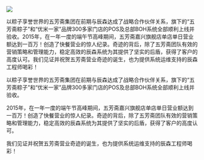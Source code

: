 ![](/UploadFile/201577174750252.jpg)

以粽子享誉世界的五芳斋集团在前期与辰森达成了战略合作伙伴关系，旗下的“五芳斋粽子”和“优米一家”品牌300多家门店的POS及总部BOH系统全部顺利上线并验收。2015年，在一年一度的端午节高峰期间，五芳斋嘉兴旗舰店单店单日营业额达到一百万！创造了快餐营业的惊人纪录。奇迹的背后，除了五芳斋团队有效的营销策略和管理能力，稳定高效的辰森系统为其提供了坚实的后盾，获得了客户的高度认可。我们见证并祝贺五芳斋营业奇迹的诞生，也为提供系统运维支持的辰森工程师喝彩！

以粽子享誉世界的五芳斋集团在前期与辰森达成了战略合作伙伴关系，旗下的“五芳斋粽子”和“优米一家”品牌300多家门店的POS及总部BOH系统全部顺利上线并验收。

2015年，在一年一度的端午节高峰期间，五芳斋嘉兴旗舰店单店单日营业额达到一百万！创造了快餐营业的惊人纪录。奇迹的背后，除了五芳斋团队有效的营销策略和管理能力，稳定高效的辰森系统为其提供了坚实的后盾，获得了客户的高度认可。

我们见证并祝贺五芳斋营业奇迹的诞生，也为提供系统运维支持的辰森工程师喝彩！

